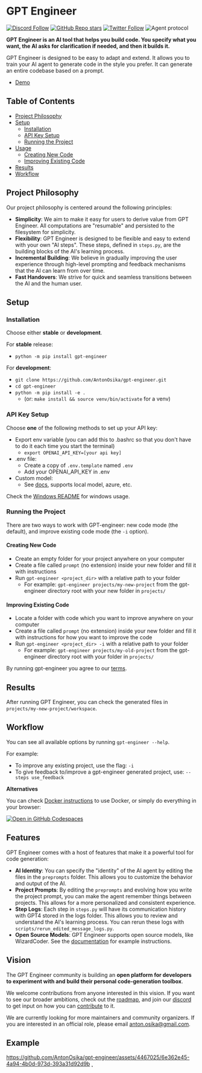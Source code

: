 # GPT Engineer

[![Discord Follow](https://dcbadge.vercel.app/api/server/8tcDQ89Ej2?style=flat)](https://discord.gg/8tcDQ89Ej2)
[![GitHub Repo stars](https://img.shields.io/github/stars/AntonOsika/gpt-engineer?style=social)](https://github.com/AntonOsika/gpt-engineer)
[![Twitter Follow](https://img.shields.io/twitter/follow/antonosika?style=social)](https://twitter.com/AntonOsika)
![Agent protocol](https://github.com/AntonOsika/gpt-engineer/actions/workflows/validate_agent_protocol.yml/badge.svg)

**GPT Engineer is an AI tool that helps you build code. You specify what you want, the AI asks for clarification if needed, and then it builds it.**

GPT Engineer is designed to be easy to adapt and extend. It allows you to train your AI agent to generate code in the style you prefer. It can generate an entire codebase based on a prompt.

- [Demo](https://twitter.com/antonosika/status/1667641038104674306)

## Table of Contents
- [Project Philosophy](#project-philosophy)
- [Setup](#setup)
  - [Installation](#installation)
  - [API Key Setup](#api-key-setup)
  - [Running the Project](#running-the-project)
- [Usage](#usage)
  - [Creating New Code](#creating-new-code)
  - [Improving Existing Code](#improving-existing-code)
- [Results](#results)
- [Workflow](#workflow)

## Project Philosophy

Our project philosophy is centered around the following principles:

- **Simplicity**: We aim to make it easy for users to derive value from GPT Engineer. All computations are "resumable" and persisted to the filesystem for simplicity.
- **Flexibility**: GPT Engineer is designed to be flexible and easy to extend with your own "AI steps". These steps, defined in `steps.py`, are the building blocks of the AI's learning process.
- **Incremental Building**: We believe in gradually improving the user experience through high-level prompting and feedback mechanisms that the AI can learn from over time.
- **Fast Handovers**: We strive for quick and seamless transitions between the AI and the human user.

## Setup

### Installation

Choose either **stable** or **development**.

For **stable** release:

- `python -m pip install gpt-engineer`

For **development**:
- `git clone https://github.com/AntonOsika/gpt-engineer.git`
- `cd gpt-engineer`
- `python -m pip install -e .`
  - (or: `make install && source venv/bin/activate` for a venv)

### API Key Setup

Choose **one** of the following methods to set up your API key:

- Export env variable (you can add this to .bashrc so that you don't have to do it each time you start the terminal)
    - `export OPENAI_API_KEY=[your api key]`
- .env file:
    - Create a copy of `.env.template` named `.env`
    - Add your OPENAI_API_KEY in .env
- Custom model:
    - See [docs](https://gpt-engineer.readthedocs.io/en/latest/open_models.html), supports local model, azure, etc.

Check the [Windows README](./WINDOWS_README.md) for windows usage.

### Running the Project

There are two ways to work with GPT-engineer: new code mode (the default), and improve existing code mode (the `-i` option).

#### Creating New Code
- Create an empty folder for your project anywhere on your computer
- Create a file called `prompt` (no extension) inside your new folder and fill it with instructions
- Run `gpt-engineer <project_dir>` with a relative path to your folder
  - For example: `gpt-engineer projects/my-new-project` from the gpt-engineer directory root with your new folder in `projects/`

#### Improving Existing Code
- Locate a folder with code which you want to improve anywhere on your computer
- Create a file called `prompt` (no extension) inside your new folder and fill it with instructions for how you want to improve the code
- Run `gpt-engineer <project_dir> -i` with a relative path to your folder
  - For example: `gpt-engineer projects/my-old-project` from the gpt-engineer directory root with your folder in `projects/`

By running gpt-engineer you agree to our [terms](https://github.com/AntonOsika/gpt-engineer/blob/main/TERMS_OF_USE.md).

## Results

After running GPT Engineer, you can check the generated files in `projects/my-new-project/workspace`.

## Workflow

You can see all available options by running `gpt-engineer --help`.

For example:
- To improve any existing project, use the flag: `-i`
- To give feedback to/improve a gpt-engineer generated project, use: `--steps use_feedback`

**Alternatives**

You can check [Docker instructions](docker/README.md) to use Docker, or simply
do everything in your browser:

[![Open in GitHub Codespaces](https://github.com/codespaces/badge.svg)](https://github.com/AntonOsika/gpt-engineer/codespaces)

## Features

GPT Engineer comes with a host of features that make it a powerful tool for code generation:

- **AI Identity**: You can specify the "identity" of the AI agent by editing the files in the `preprompts` folder. This allows you to customize the behavior and output of the AI.
- **Project Prompts**: By editing the `preprompts` and evolving how you write the project prompt, you can make the agent remember things between projects. This allows for a more personalized and consistent experience.
- **Step Logs**: Each step in `steps.py` will have its communication history with GPT4 stored in the logs folder. This allows you to review and understand the AI's learning process. You can rerun these logs with `scripts/rerun_edited_message_logs.py`.
- **Open Source Models**: GPT Engineer supports open source models, like WizardCoder. See the [documentation](https://gpt-engineer.readthedocs.io/en/latest/open_models.html) for example instructions.

## Vision

The GPT Engineer community is building an **open platform for developers to experiment with and build their personal code-generation toolbox**.

We welcome contributions from anyone interested in this vision. If you want to see our broader ambitions, check out the [roadmap](https://github.com/AntonOsika/gpt-engineer/blob/main/ROADMAP.md), and join our [discord](https://discord.gg/8tcDQ89Ej2) to get input on how you can [contribute](.github/CONTRIBUTING.md) to it.

We are currently looking for more maintainers and community organizers. If you are interested in an official role, please email anton.osika@gmail.com.


## Example

https://github.com/AntonOsika/gpt-engineer/assets/4467025/6e362e45-4a94-4b0d-973d-393a31d92d9b
˛
